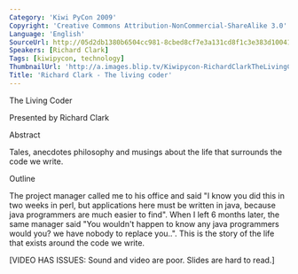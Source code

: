 ```yaml
---
Category: 'Kiwi PyCon 2009'
Copyright: 'Creative Commons Attribution-NonCommercial-ShareAlike 3.0'
Language: 'English'
SourceUrl: http://05d2db1380b6504cc981-8cbed8cf7e3a131cd8f1c3e383d10041.r93.cf2.rackcdn.com/kiwi-pycon-2009/133_richard-clark-the-living-coder.flv
Speakers: [Richard Clark]
Tags: [kiwipycon, technology]
ThumbnailUrl: 'http://a.images.blip.tv/Kiwipycon-RichardClarkTheLivingCoder816-505.jpg'
Title: 'Richard Clark - The living coder'
---
```

The Living Coder

Presented by Richard Clark

Abstract

Tales, anecdotes philosophy and musings about the life that surrounds the code
we write.

Outline

The project manager called me to his office and said "I know you did this in
two weeks in perl, but applications here must be written in java, because java
programmers are much easier to find". When I left 6 months later, the same
manager said "You wouldn't happen to know any java programmers would you? we
have nobody to replace you..". This is the story of the life that exists
around the code we write.

[VIDEO HAS ISSUES: Sound and video are poor. Slides are hard to read.]
